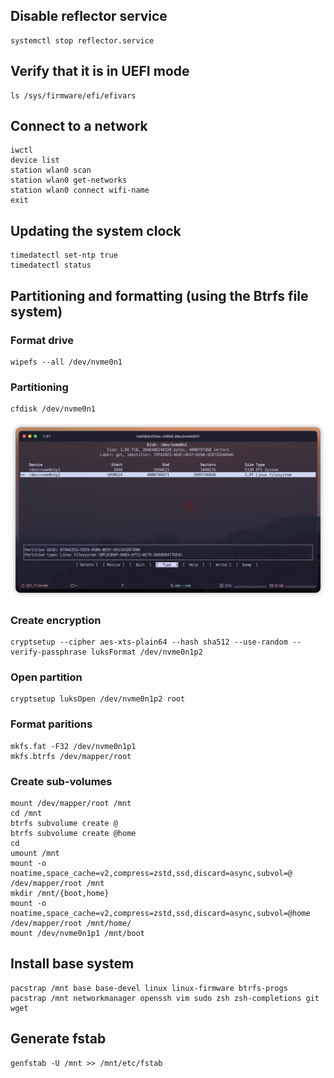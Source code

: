 ## Disable reflector service
```
systemctl stop reflector.service
```

## Verify that it is in UEFI mode
```
ls /sys/firmware/efi/efivars
```

## Connect to a network
```
iwctl
device list 
station wlan0 scan
station wlan0 get-networks
station wlan0 connect wifi-name
exit
```

## Updating the system clock
```
timedatectl set-ntp true
timedatectl status 
```

## Partitioning and formatting (using the Btrfs file system)

### Format drive
```
wipefs --all /dev/nvme0n1
```
### Partitioning
```
cfdisk /dev/nvme0n1
```
<p align="center">
  <img src="assets/Partitioning-drives.png" width="700"/>
</p>

### Create encryption
```
cryptsetup --cipher aes-xts-plain64 --hash sha512 --use-random --verify-passphrase luksFormat /dev/nvme0n1p2
```
### Open partition
```
cryptsetup luksOpen /dev/nvme0n1p2 root
```
### Format paritions
```
mkfs.fat -F32 /dev/nvme0n1p1
mkfs.btrfs /dev/mapper/root
```
### Create sub-volumes
```
mount /dev/mapper/root /mnt
cd /mnt
btrfs subvolume create @
btrfs subvolume create @home
cd
umount /mnt
mount -o noatime,space_cache=v2,compress=zstd,ssd,discard=async,subvol=@ /dev/mapper/root /mnt
mkdir /mnt/{boot,home}
mount -o noatime,space_cache=v2,compress=zstd,ssd,discard=async,subvol=@home /dev/mapper/root /mnt/home/
mount /dev/nvme0n1p1 /mnt/boot
```
## Install base system
```
pacstrap /mnt base base-devel linux linux-firmware btrfs-progs
pacstrap /mnt networkmanager openssh vim sudo zsh zsh-completions git wget
```
## Generate fstab
```
genfstab -U /mnt >> /mnt/etc/fstab
```
